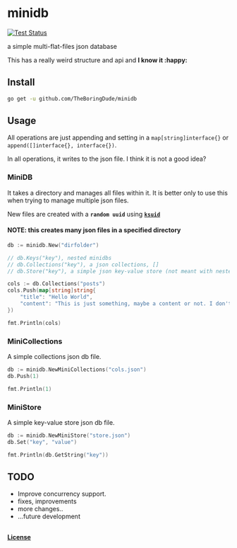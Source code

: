 # minidb

[![Test Status](https://github.com/TheBoringDude/minidb/workflows/Test/badge.svg)](https://github.com/TheBoringDude/minidb/actions)

a simple multi-flat-files json database

This has a really weird structure and api and **I know it :happy:**

## Install

```bash
go get -u github.com/TheBoringDude/minidb
```

## Usage

All operations are just appending and setting in a `map[string]interface{}` or `append([]interface{}, interface{})`.

In all operations, it writes to the json file. I think it is not a good idea?

### MiniDB

It takes a directory and manages all files within it. It is better only to use this when trying to manage multiple json files.

New files are created with a **`random uuid`** using [**`ksuid`**](https://github.com/segmentio/ksuid)

#### NOTE: this creates many json files in a specified directory

```go
db := minidb.New("dirfolder")

// db.Keys("key"), nested minidbs
// db.Collections("key"), a json collections, []
// db.Store("key"), a simple json key-value store (not meant with nested maps)

cols := db.Collections("posts")
cols.Push(map[string]string{
    "title": "Hello World",
    "content": "This is just something, maybe a content or not. I don't know how it works though.",
})

fmt.Println(cols)
```

### MiniCollections

A simple collections json db file.

```go
db := minidb.NewMiniCollections("cols.json")
db.Push(1)

fmt.Println(1)
```

### MiniStore

A simple key-value store json db file.

```go
db := minidb.NewMiniStore("store.json")
db.Set("key", "value")

fmt.Println(db.GetString("key"))
```

## TODO

-   Improve concurrency support.
-   fixes, improvements
-   more changes..
-   ...future development

##

#### [License](./LICENSE)
